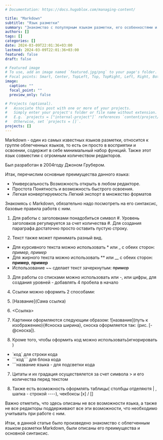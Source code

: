 ```yaml
---
# Documentation: https://docs.hugoblox.com/managing-content/

title: "Markdown"
subtitle: "Язык разметки"
summary: "Знакомство с популярным языком разметки, его особенностями и преимуществами."
authors: []
tags: []
categories: []
date: 2024-03-09T22:01:36+03:00
lastmod: 2024-03-09T22:01:36+03:00
featured: false
draft: false

# Featured image
# To use, add an image named `featured.jpg/png` to your page's folder.
# Focal points: Smart, Center, TopLeft, Top, TopRight, Left, Right, BottomLeft, Bottom, BottomRight.
image:
  caption: ""
  focal_point: ""
  preview_only: false

# Projects (optional).
#   Associate this post with one or more of your projects.
#   Simply enter your project's folder or file name without extension.
#   E.g. `projects = ["internal-project"]` references `content/project/deep-learning/index.md`.
#   Otherwise, set `projects = []`.
projects: []
---
```

Markdown - один из самых известных языков разметки, относится к группе облегченных языков, то есть он просто в восприятии и освоении, содержит в себе минимальный набор функций. Также этот язык совместим с огромным количеством редакторов.

Был разработан в 2004году Джоном Грубером.

Итак, перечислим основные преимущества данного языка:
- Универсальность
Возможность открыть в любом редакторе.
- Простота
Понятность и возможность быстрого освоения.
- Легкая конвертируемость
Легкий экспорт в множество форматов

Знакомясь с Markdown, обязательно надо посмотреть на его синтаксис, базовые правила работв с ним.

1. Для работы с заголовками понадобиться символ #. Уровень заголовков регулируется за счет количества #.
Для создания параграфа достаточно просто оставить пустую строку.

2. Текст также может принимать разный вид.
- Для курсивного текста можно использовать * или _ с обеих сторон: *пример*, _пример_
- Для жирного текста можно использовать ** или __ с обеих сторон: **пример**, __пример__
- Использование ~~ сделает текст зачеркнутым: ~~пример~~

3. Для работы со списками можно использовать или -, или цифры, для создания уровней - добавлять 4 пробела в начало

4. Ссылки можно оформить 2 способами:
 1. [Название](Сама ссылка)
 2. <Ссылка>
 
5. Картинки оформляются следующим образом:
![название](путь к изображению){#сноска ширина}, сноска оформляется так: (рис. [-@сноска]).

6. Кроме того, чтобы оформить код можно использовать(игнорировать \)
- \`код` для строки кода
- \```код``` для блока кода
- \```название языка - для подсветки кода

7. Цитаты и их градация осуществялется за счет  символа > и его количества перед текстом

8. Также есть возможность оформлять таблицы( столбцы отделяютя | , шапка - строкой ----), чекбоксы [x] / []

Важно отметить, что здесь описаны не все возможности языка, а также  не все редакторы поддерживают все эти возможности, что необходимо учитывать при работе с ним.

Итак, в данной статье было произведено знакомство с облегченным языком разметки Markdown, были описаны его преимущества и основной синтаксис.


